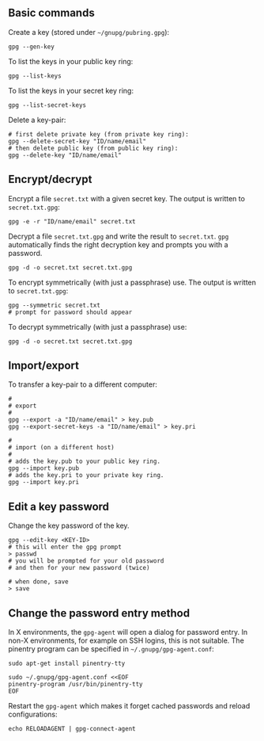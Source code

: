 ## Basic commands

Create a key (stored under `~/gnupg/pubring.gpg`):

    gpg --gen-key

To list the keys in your public key ring:

    gpg --list-keys

To list the keys in your secret key ring:

    gpg --list-secret-keys


Delete a key-pair:

    # first delete private key (from private key ring):
    gpg --delete-secret-key "ID/name/email"
    # then delete public key (from public key ring):
    gpg --delete-key "ID/name/email"


## Encrypt/decrypt
Encrypt a file `secret.txt` with a given secret key. The output is written to
`secret.txt.gpg`:

    gpg -e -r "ID/name/email" secret.txt

Decrypt a file `secret.txt.gpg` and write the result to `secret.txt`. `gpg`
automatically finds the right decryption key and prompts you with a password.

    gpg -d -o secret.txt secret.txt.gpg


To encrypt symmetrically (with just a passphrase) use. The output is written to
`secret.txt.gpg`:

    gpg --symmetric secret.txt
    # prompt for password should appear

To decrypt symmetrically (with just a passphrase) use:

    gpg -d -o secret.txt secret.txt.gpg


## Import/export

To transfer a key-pair to a different computer:

    #
    # export
    #
    gpg --export -a "ID/name/email" > key.pub
    gpg --export-secret-keys -a "ID/name/email" > key.pri

    #
    # import (on a different host)
    #
    # adds the key.pub to your public key ring.
    gpg --import key.pub
    # adds the key.pri to your private key ring.
    gpg --import key.pri


## Edit a key password
Change the key password of the key.

    gpg --edit-key <KEY-ID>
    # this will enter the gpg prompt
    > passwd
    # you will be prompted for your old password
    # and then for your new password (twice)

    # when done, save
    > save


## Change the password entry method

In X environments, the `gpg-agent` will open a dialog for password entry. In
non-X environments, for example on SSH logins, this is not suitable. The
pinentry program can be specified in `~/.gnupg/gpg-agent.conf`:

    sudo apt-get install pinentry-tty

    sudo ~/.gnupg/gpg-agent.conf <<EOF
    pinentry-program /usr/bin/pinentry-tty
    EOF

Restart the `gpg-agent` which makes it forget cached passwords and reload
configurations:

    echo RELOADAGENT | gpg-connect-agent

